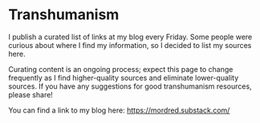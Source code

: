 # Transhumanism

I publish a curated list of links at my blog every Friday.  Some people were curious about where I find my information, so I decided to list my sources here. 

Curating content is an ongoing process; expect this page to change frequently as I find higher-quality sources and eliminate lower-quality sources.  If you have any suggestions for good transhumanism resources, please share!

You can find a link to my blog here: https://mordred.substack.com/

